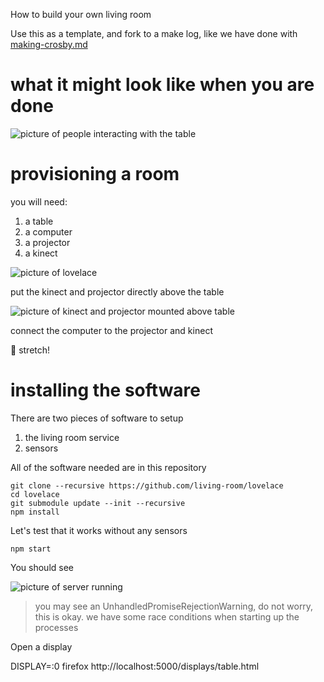 How to build your own living room

Use this as a template, and fork to a make log, like we have done with [making-crosby.md](making-crosby.md)

# what it might look like when you are done

![picture of people interacting with the table]()

# provisioning a room

you will need:

1. a table
2. a computer
3. a projector
4. a kinect

![picture of lovelace]()

put the kinect and projector directly above the table

![picture of kinect and projector mounted above table]()

connect the computer to the projector and kinect

:seedling: stretch! 

# installing the software

There are two pieces of software to setup

1. the living room service
2. sensors

All of the software needed are in this repository

    git clone --recursive https://github.com/living-room/lovelace
    cd lovelace
    git submodule update --init --recursive
    npm install

Let's test that it works without any sensors

    npm start

You should see

  ![picture of server running]()

 > you may see an UnhandledPromiseRejectionWarning, do not worry, this is okay.
 > we have some race conditions when starting up the processes

Open a display

  DISPLAY=:0 firefox http://localhost:5000/displays/table.html
